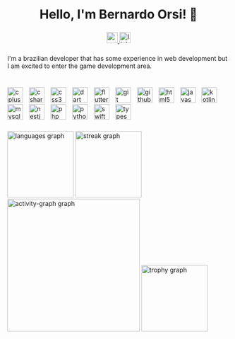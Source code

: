 <h1 align="center">Hello, I'm Bernardo Orsi! 👋</h1>

###

<div align="center">
  <a href="beorsi10@gmail.com" target="_blank">
    <img src="https://img.shields.io/static/v1?message=Gmail&logo=gmail&label=&color=D14836&logoColor=white&labelColor=&style=for-the-badge" height="25" alt="gmail logo"  />
  </a>
  <a href="https://www.linkedin.com/in/bernardo-orsi-do-amaral-5242ba336/" target="_blank">
    <img src="https://img.shields.io/static/v1?message=LinkedIn&logo=linkedin&label=&color=0077B5&logoColor=white&labelColor=&style=for-the-badge" height="25" alt="linkedin logo"  />
  </a>
</div>

###

<p align="left">I'm  a brazilian developer that has some experience in web development but I am excited to enter the game development area.</p>

###

<br clear="both">

<div align="left">
  <img src="https://cdn.jsdelivr.net/gh/devicons/devicon/icons/cplusplus/cplusplus-original.svg" height="35" alt="cplusplus logo" style="margin-right:10px;" />
  <img src="https://cdn.jsdelivr.net/gh/devicons/devicon/icons/csharp/csharp-original.svg" height="35" alt="csharp logo" style="margin-right:10px;" />
  <img src="https://cdn.jsdelivr.net/gh/devicons/devicon/icons/css3/css3-original.svg" height="35" alt="css3 logo" style="margin-right:10px;" />
  <img src="https://cdn.jsdelivr.net/gh/devicons/devicon/icons/dart/dart-original.svg" height="35" alt="dart logo" style="margin-right:10px;" />
  <img src="https://cdn.jsdelivr.net/gh/devicons/devicon/icons/flutter/flutter-original.svg" height="35" alt="flutter logo" style="margin-right:10px;" />
  <img src="https://cdn.jsdelivr.net/gh/devicons/devicon/icons/git/git-original.svg" height="35" alt="git logo" style="margin-right:10px;" />
  <img src="https://cdn.jsdelivr.net/gh/devicons/devicon/icons/github/github-original.svg" height="35" alt="github logo" style="margin-right:10px;" />
  <img src="https://cdn.jsdelivr.net/gh/devicons/devicon/icons/html5/html5-original.svg" height="35" alt="html5 logo" style="margin-right:10px;" />
  <img src="https://cdn.jsdelivr.net/gh/devicons/devicon/icons/javascript/javascript-original.svg" height="35" alt="javascript logo" style="margin-right:10px;" />
  <img src="https://cdn.jsdelivr.net/gh/devicons/devicon/icons/kotlin/kotlin-original.svg" height="35" alt="kotlin logo" style="margin-right:10px;" />
  <img src="https://cdn.jsdelivr.net/gh/devicons/devicon/icons/mysql/mysql-original.svg" height="35" alt="mysql logo" style="margin-right:10px;" />
  <img src="https://skillicons.dev/icons?i=nestjs" height="35" alt="nestjs logo" style="margin-right:10px;" />
  <img src="https://cdn.jsdelivr.net/gh/devicons/devicon/icons/php/php-original.svg" height="35" alt="php logo" style="margin-right:10px;" />
  <img src="https://skillicons.dev/icons?i=py" height="35" alt="python logo" style="margin-right:10px;" />
  <img src="https://cdn.jsdelivr.net/gh/devicons/devicon/icons/swift/swift-original.svg" height="35" alt="swift logo" style="margin-right:10px;" />
  <img src="https://skillicons.dev/icons?i=ts" height="35" alt="typescript logo" style="margin-right:10px;" />
</div>

###

<div align="left">
  <img src="https://github-readme-stats.vercel.app/api/top-langs?username=beorsi&locale=en&hide_title=false&layout=compact&card_width=320&langs_count=6&theme=dracula&hide_border=true&order=2" height="150" alt="languages graph"  />
  <img src="https://streak-stats.demolab.com?user=beorsi&locale=en&mode=weekly&theme=dracula&hide_border=true&border_radius=5&date_format=j%20M%5B%20Y%5D&order=3" height="150" alt="streak graph"  />
  <img src="https://github-readme-activity-graph.vercel.app/graph?username=beorsi&radius=16&theme=dracula&area=false&order=5&hide_border=true" height="300" alt="activity-graph graph"  />
  <img src="https://github-profile-trophy.vercel.app?username=beorsi&theme=dracula&column=-1&row=1&margin-w=8&margin-h=8&no-bg=false&no-frame=false&order=4" height="150" alt="trophy graph"  />
</div>

###
